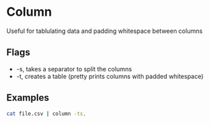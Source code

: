 
# Column
Useful for tablulating data and padding whitespace between columns

## Flags
- -s, takes a separator to split the columns
- -t, creates a table (pretty prints columns with padded whitespace)

## Examples
```sh
cat file.csv | column -ts,
```
